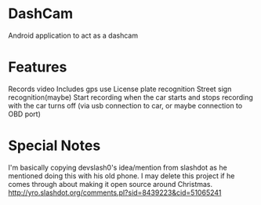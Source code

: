 DashCam
=======

Android application to act as a dashcam

Features
========

Records video
Includes gps use
License plate recognition
Street sign recognition(maybe)
Start recording when the car starts and stops recording with the car turns off
(via usb connection to car, or maybe connection to OBD port)

Special Notes
=============
I'm basically copying devslash0's idea/mention from slashdot as he mentioned doing this with his old phone.
I may delete this project if he comes through about making it open source around Christmas.
http://yro.slashdot.org/comments.pl?sid=8439223&cid=51065241
